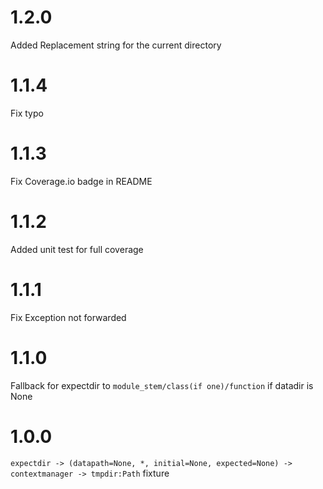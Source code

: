 # 1.2.0
  Added Replacement string for the current directory
# 1.1.4
  Fix typo
# 1.1.3
  Fix Coverage.io badge in README
# 1.1.2
  Added unit test for full coverage
# 1.1.1
  Fix Exception not forwarded
# 1.1.0
  Fallback for expectdir to `module_stem/class(if one)/function` if datadir is None
# 1.0.0
  `expectdir -> (datapath=None, *, initial=None, expected=None) -> contextmanager -> tmpdir:Path` fixture
